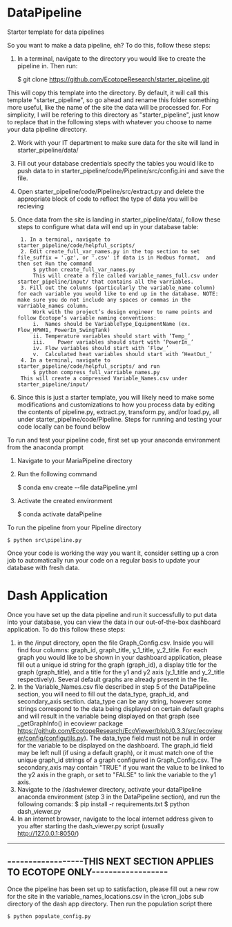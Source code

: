 # DataPipeline
Starter template for data pipelines 

So you want to make a data pipeline, eh? To do this, follow these steps:
1. In a terminal, navigate to the directory you would like to create the pipeline in. Then run:

    $ git clone https://github.com/EcotopeResearch/starter_pipeline.git
    
This will copy this template into the directory. By default, it will call this template "starter_pipeline", so go ahead and rename this folder something more useful, like the name of the site the data will be processed for. For simplicity, I will be refering to this directory as "starter_pipeline", just know to replace that in the following steps with whatever you choose to name your data pipeline directory.

2. Work with your IT department to make sure data for the site will land in starter_pipeline/data/

3. Fill out your database credentials specify the tables you would like to push data to in starter_pipeline/code/Pipeline/src/config.ini and save the file.

4. Open starter_pipeline/code/Pipeline/src/extract.py and delete the appropriate block of code to reflect the type of data you will be recieving

5. Once data from the site is landing in starter_pipeline/data/, follow these steps to configure what data will end up in your database table:
   
        1. In a terminal, navigate to starter_pipeline/code/helpful_scripts/
        2. Edit create_full_var_names.py in the top section to set file_suffix = '.gz', or '.csv' if data is in Modbus format,  and then set Run the command 
            $ python create_full_var_names.py
            This will create a file called variable_names_full.csv under starter_pipeline/input/ that contains all the varriables.
        3. Fill out the columns (particularly the variable_name column) for each variable you would like to end up in the database. NOTE: make sure you do not include any spaces or commas in the varriable_names column.
            Work with the project’s design engineer to name points and follow Ecotope’s variable naming conventions:
            i.	Names should be VariableType_EquipmentName (ex. Flow_HPWH1, PowerIn_SwingTank)
            ii.	Temperature variables should start with ‘Temp_’
            iii.	Power variables should start with ‘PowerIn_’
            iv.	Flow variables should start with ‘Flow_’
            v.	Calculated heat variables should start with ‘HeatOut_’
        4. In a terminal, navigate to starter_pipeline/code/helpful_scripts/ and run 
            $ python compress_full_varriable_names.py
        This will create a compressed Variable_Names.csv under starter_pipeline/input/
        
6. Since this is just a starter template, you will likely need to make some modifications and customizations to how you process data by editing the contents of pipeline.py, extract.py, transform.py, and/or load.py, all under starter_pipeline/code/Pipeline. Steps for running and testing your code locally can be found below 

To run and test your pipeline code, first set up your anaconda environment from the anaconda prompt
1. Navigate to your MariaPipeline directory
2. Run the following command 

    $ conda env create --file dataPipeline.yml

3. Activate the created environment

    $ conda activate dataPipeline

To run the pipeline from your Pipeline directory

    $ python src\pipeline.py

Once your code is working the way you want it, consider setting up a cron job to automatically run your code on a regular basis to update your database with fresh data.


# Dash Application

Once you have set up the data pipeline and run it successfully to put data into your database, you can view the data in our out-of-the-box dashboard application.
To do this follow these steps:

1. in the /input directory, open the file Graph_Config.csv. Inside you will find four columns: graph_id, graph_title, y_1_title, y_2_title. For each graph you would like to be shown in your dashboard application, please fill out a unique id string for the graph (graph_id),
a display title for the graph (graph_title), and a title for the y1 and y2 axis (y_1_title and y_2_title respectively). Several default graphs are already present in the file. 
2. In the Variable_Names.csv file described in step 5 of the DataPipeline section, you will need to fill out the data_type, graph_id, and secondary_axis section. data_type can be any string, however some strings correspond to the data being displayed on certain default graphs and will result in the variable being displayed on that graph (see _getGraphInfo() in ecoviewr package https://github.com/EcotopeResearch/EcoViewer/blob/0.3.3/src/ecoviewer/config/configutils.py). The data_type field must not be null in order for the variable to be displayed on the dashboard. The graph_id field may be left null (if using a default graph), or it must match one of the unique graph_id strings of a graph configured in Graph_Config.csv. The secondary_axis may contain "TRUE" if you want the value to be linked to the y2 axis in the graph, or set to "FALSE" to link the variable to the y1 axis.
3. Navigate to the /dashviewer directory, activate your dataPipeline anaconda environment (step 3 in the DataPipeline section), and run the following comands:
    $ pip install -r requirements.txt
    $ python dash_viewer.py
4. In an internet browser, navigate to the local internet address given to you after starting the dash_viewer.py script (usually http://127.0.0.1:8050/)

-----------------------------------------------------------------------------
------------------THIS NEXT SECTION APPLIES TO ECOTOPE ONLY------------------
-----------------------------------------------------------------------------

Once the pipeline has been set up to satisfaction, please fill out a new row for the site in the variable_names_locations.csv in the \cron_jobs sub directory 
of the dash app directory. Then run the population script there
    
    $ python populate_config.py

